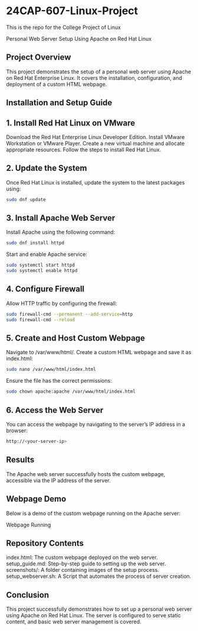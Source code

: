 # 24CAP-607-Linux-Project
This is the repo for the College Project of Linux

Personal Web Server Setup Using Apache on Red Hat Linux
## Project Overview
This project demonstrates the setup of a personal web server using Apache on Red Hat Enterprise Linux. It covers the installation, configuration, and deployment of a custom HTML webpage.

## Installation and Setup Guide
## 1. Install Red Hat Linux on VMware
Download the Red Hat Enterprise Linux Developer Edition.
Install VMware Workstation or VMware Player.
Create a new virtual machine and allocate appropriate resources.
Follow the steps to install Red Hat Linux.
## 2. Update the System
Once Red Hat Linux is installed, update the system to the latest packages using:
```bash
sudo dnf update
```
## 3. Install Apache Web Server
Install Apache using the following command:
```bash
sudo dnf install httpd
```
Start and enable Apache service:
```bash
sudo systemctl start httpd
sudo systemctl enable httpd
```
## 4. Configure Firewall
Allow HTTP traffic by configuring the firewall:
```bash
sudo firewall-cmd --permanent --add-service=http
sudo firewall-cmd --reload
```
## 5. Create and Host Custom Webpage
Navigate to /var/www/html/.
Create a custom HTML webpage and save it as index.html:
```bash
sudo nano /var/www/html/index.html
```
Ensure the file has the correct permissions:
```bash
sudo chown apache:apache /var/www/html/index.html
```
## 6. Access the Web Server
You can access the webpage by navigating to the server’s IP address in a browser:
``` bash
http://<your-server-ip>
```
## Results
The Apache web server successfully hosts the custom webpage, accessible via the IP address of the server.

## Webpage Demo
Below is a demo of the custom webpage running on the Apache server:

Webpage Running


## Repository Contents
index.html: The custom webpage deployed on the web server.
setup_guide.md: Step-by-step guide to setting up the web server.
screenshots/: A folder containing images of the setup process.
setup_webserver.sh: A Script that automates the process of server creation.
## Conclusion
This project successfully demonstrates how to set up a personal web server using Apache on Red Hat Linux. The server is configured to serve static content, and basic web server management is covered.
